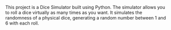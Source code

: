 This project is a Dice Simulator built using Python. The simulator allows you to roll a dice virtually as many times as you want. It simulates the randomness of a physical dice, generating a random number between 1 and 6 with each roll.
